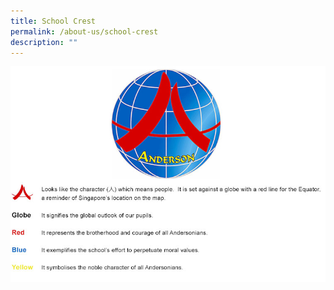 ```yaml
---
title: School Crest
permalink: /about-us/school-crest
description: ""
---
```



![](/images/schoolcrest.jpg)
